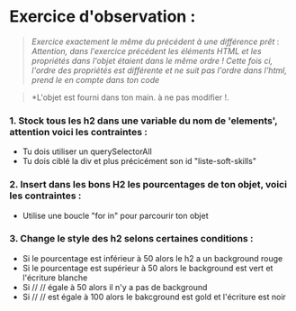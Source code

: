 # Exercice d'observation :
>*Exercice exactement le même du précédent à une différence prêt* : 
>*Attention, dans l'exercice précédent les éléments HTML et les propriétés dans l'objet étaient dans le même ordre ! Cette fois ci, l'ordre des propriétés est différente et ne suit pas l'ordre dans l'html, prend le en compte dans ton code*

>*L'objet est fourni dans ton main. à ne pas modifier !. 

### 1. Stock tous les h2 dans une variable du nom de 'elements', attention voici les contraintes :
- Tu dois utiliser un querySelectorAll
- Tu dois ciblé la div et plus précicément son id "liste-soft-skills"
### 2. Insert dans les bons H2 les pourcentages de ton objet, voici les contraintes :
- Utilise une boucle "for in" pour parcourir ton objet
### 3. Change le style des h2 selons certaines conditions :
- Si le pourcentage est inférieur à 50 alors le h2 a un background rouge
- Si le pourcentage est supérieur à 50 alors le background est vert et l'écriture blanche
- Si //     //  égale à 50 alors il n'y a pas de background
- Si //     // est égale à 100 alors le bakcground est gold et l'écriture est noir






    